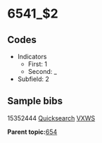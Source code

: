 # 6541\_$2

## Codes

-   Indicators
    -   First: 1
    -   Second: \_
-   Subfield: 2

## Sample bibs

15352444 [Quicksearch](https://search.library.yale.edu/catalog/15352444) [VXWS](http://prodorbis.library.yale.edu:7014/vxws/GetHoldingsService?bibId=15352444)

**Parent topic:**[654](../../tags/654/654.md)

